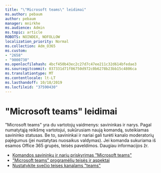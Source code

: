 ```yaml
---
title: "\"Microsoft teams\" leidimai"
ms.author: pebaum
author: pebaum
manager: mnirkhe
ms.audience: Admin
ms.topic: article
ROBOTS: NOINDEX, NOFOLLOW
localization_priority: Normal
ms.collection: Adm_O365
ms.custom:
- "2658"
- "9000730"
ms.openlocfilehash: 4bcf450b43ec2c27d7c47ee211c32d614bfedae3
ms.sourcegitcommit: 037331d71f06750d972c0b6278b23bb15c4806ca
ms.translationtype: MT
ms.contentlocale: lt-LT
ms.lasthandoff: 10/18/2019
ms.locfileid: "37590430"
---
```

# <a name="microsoft-teams-permissions"></a>"Microsoft teams" leidimai

"Microsoft teams" yra du vartotojų vaidmenys: savininkas ir narys. Pagal numatytąją reikšmę vartotojui, sukūrusiam naują komandą, suteikiamas savininko statusas. Be to, savininkai ir nariai gali turėti kanalo moderatorių pajėgumus (jei nustatytas nuosaikus valdymas). Jei komanda sukuriama iš esamos Office 365 grupės, teisės paveldimos. Daugiau informacijos žr.

- [Komandos savininkų ir narių priskyrimas "Microsoft teams"](https://docs.microsoft.com/microsoftteams/assign-roles-permissions)
- ["Microsoft teams" programėlių teisės ir aspektai](https://docs.microsoft.com/microsoftteams/app-permissions)
- [Nustatykite svečio teises kanalams "teams"](https://support.office.com/article/4756c468-2746-4bfd-a582-736d55fcc169)
